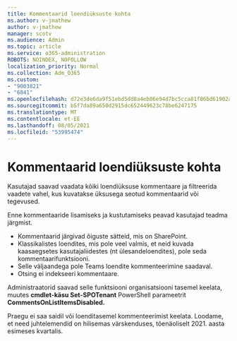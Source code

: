 ```yaml
---
title: Kommentaarid loendiüksuste kohta
ms.author: v-jmathew
author: v-jmathew
manager: scotv
ms.audience: Admin
ms.topic: article
ms.service: o365-administration
ROBOTS: NOINDEX, NOFOLLOW
localization_priority: Normal
ms.collection: Adm_O365
ms.custom:
- "9003821"
- "6841"
ms.openlocfilehash: d72e3de6da9f51ebd5dd8a4eb06e94d7bc5cca81f86bd61902a9587b00f7b7b0
ms.sourcegitcommit: b5f7da89a650d2915dc652449623c78be6247175
ms.translationtype: MT
ms.contentlocale: et-EE
ms.lasthandoff: 08/05/2021
ms.locfileid: "53995474"
---
```

# <a name="comments-on-list-items"></a>Kommentaarid loendiüksuste kohta

Kasutajad saavad vaadata kõiki loendiüksuse kommentaare ja filtreerida vaadete vahel, kus kuvatakse üksusega seotud kommentaarid või tegevused.

Enne kommentaaride lisamiseks ja kustutamiseks peavad kasutajad teadma järgmist.

- Kommentaarid järgivad õiguste sätteid, mis on SharePoint.
- Klassikalistes loendites, mis pole veel valmis, et neid kuvada kaasaegsetes kasutajaliidestes (nt ülesandeloendites), pole seda kommentaarifunktsiooni.
- Selle väljaandega pole Teams loendite kommenteerimine saadaval.
- Otsing ei indekseeri kommentaare.

Administraatorid saavad selle funktsiooni organisatsiooni tasemel keelata, muutes **cmdlet-käsu Set-SPOTenant** PowerShell parameetrit **CommentsOnListItemsDisabled.**

Praegu ei saa saidil või loenditasemel kommenteerimist keelata. Loodame, et need juhtelemendid on hilisemas värskenduses, tõenäoliselt 2021. aasta esimeses kvartalis.
